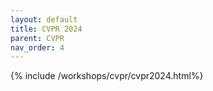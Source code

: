 ```yaml
---
layout: default
title: CVPR 2024
parent: CVPR
nav_order: 4
---
```


{% include /workshops/cvpr/cvpr2024.html%} 